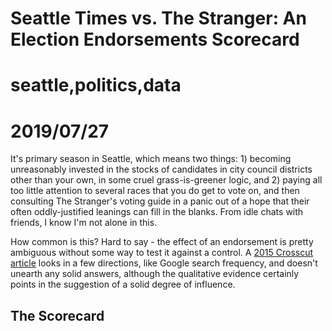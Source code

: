 # Seattle Times vs. The Stranger: An Election Endorsements Scorecard
# seattle,politics,data
# 2019/07/27

It's primary season in Seattle, which means two things: 1) becoming unreasonably invested in the stocks of candidates in city council districts other than your own, in some cruel grass-is-greener logic, and 2) paying all too little attention to several races that you do get to vote on, and then consulting The Stranger's voting guide in a panic out of a hope that their often oddly-justified leanings can fill in the blanks. From idle chats with friends, I know I'm not alone in this.

How common is this? Hard to say - the effect of an endorsement is pretty ambiguous without some way to test it against a control. A [2015 Crosscut article](https://crosscut.com/2015/10/times-or-stranger-whose-endorsement-drives-votes) looks in a few directions, like Google search frequency, and doesn't unearth any solid answers, although the qualitative evidence certainly points in the suggestion of a solid degree of influence.

## The Scorecard

